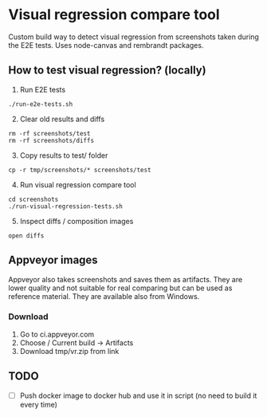 # Visual regression compare tool

Custom build way to detect visual regression from screenshots taken during the E2E tests.
Uses node-canvas and rembrandt packages.

## How to test visual regression? (locally)

1. Run E2E tests

```
./run-e2e-tests.sh
```

2. Clear old results and diffs

```
rm -rf screenshots/test
rm -rf screenshots/diffs
```

3. Copy results to test/ folder

```
cp -r tmp/screenshots/* screenshots/test
```

4. Run visual regression compare tool

```
cd screenshots
./run-visual-regression-tests.sh
```

5. Inspect diffs / composition images

```
open diffs
```

## Appveyor images

Appveyor also takes screenshots and saves them as artifacts.
They are lower quality and not suitable for real comparing but can be used as reference material.
They are available also from Windows.

### Download

1. Go to ci.appveyor.com
2. Choose / Current build -> Artifacts
3. Download tmp/vr.zip from link

## TODO

- [ ] Push docker image to docker hub and use it in script (no need to build it every time)
